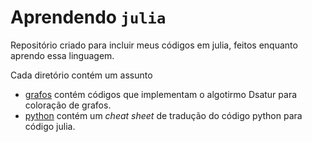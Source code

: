 # Aprendendo `julia`
Repositório criado para incluir meus códigos em julia, feitos enquanto aprendo essa linguagem. 

Cada diretório contém um assunto

* [grafos](grafos/) contém códigos que implementam o algotirmo Dsatur para coloração de grafos. 
* [python](python/) contém um _cheat sheet_ de tradução do código python para código julia. 
